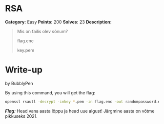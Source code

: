 # RSA
**Category:** Easy
**Points:** 200
**Solves:** 23
**Description:**

>Mis on failis olev sõnum?
>
>flag.enc
>
>key.pem


# Write-up
by BubblyPen

By using this command, you will get the flag:

```bash
openssl rsautl -decrypt -inkey *.pem -in flag.enc -out randompassword.decrypted
```

***Flag:*** Head vana aasta lõppu ja head uue algust! Järgmine aasta on võtme pikkuseks 2021.
